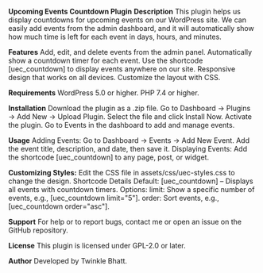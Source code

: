 **Upcoming Events Countdown Plugin**
**Description**
This plugin helps us display countdowns for upcoming events on our WordPress site. We can easily add events from the admin dashboard, 
and it will automatically show how much time is left for each event in days, hours, and minutes.

**Features**
Add, edit, and delete events from the admin panel.
Automatically show a countdown timer for each event.
Use the shortcode [uec_countdown] to display events anywhere on our site.
Responsive design that works on all devices.
Customize the layout with CSS.

**Requirements**
WordPress 5.0 or higher.
PHP 7.4 or higher.

**Installation**
Download the plugin as a .zip file.
Go to Dashboard → Plugins → Add New → Upload Plugin.
Select the file and click Install Now.
Activate the plugin.
Go to Events in the dashboard to add and manage events.

**Usage**
Adding Events:
Go to Dashboard → Events → Add New Event.
Add the event title, description, and date, then save it.
Displaying Events:
Add the shortcode [uec_countdown] to any page, post, or widget.

**Customizing Styles:**
Edit the CSS file in assets/css/uec-styles.css to change the design.
Shortcode Details
Default: [uec_countdown] – Displays all events with countdown timers.
Options:
limit: Show a specific number of events, e.g., [uec_countdown limit="5"].
order: Sort events, e.g., [uec_countdown order="asc"].

**Support**
For help or to report bugs, contact me or open an issue on the GitHub repository.

**License**
This plugin is licensed under GPL-2.0 or later.

**Author**
Developed by Twinkle Bhatt.


